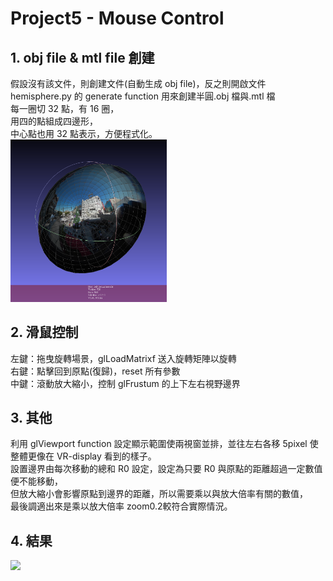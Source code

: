# Project5 - Mouse Control

## 1. obj file & mtl file 創建
假設沒有該文件，則創建文件(自動生成 obj file)，反之則開啟文件<br>
hemisphere.py 的 generate function 用來創建半圓.obj 檔與.mtl 檔<br>
每一圈切 32 點，有 16 圈，<br>
用四的點組成四邊形，<br>
中心點也用 32 點表示，方便程式化。<br>
<img src="image/img1.png" width=250><br>
## 2. 滑鼠控制
左鍵：拖曳旋轉場景，glLoadMatrixf 送入旋轉矩陣以旋轉<br>
右鍵：點擊回到原點(復歸)，reset 所有參數<br>
中鍵：滾動放大縮小，控制 glFrustum 的上下左右視野邊界<br>
## 3. 其他
利用 glViewport function 設定顯示範圍使兩視窗並排，並往左右各移 5pixel 使整體更像在 VR-display 看到的樣子。<br>
設置邊界由每次移動的總和 R0 設定，設定為只要 R0 與原點的距離超過一定數值便不能移動，<br>
但放大縮小會影響原點到邊界的距離，所以需要乘以與放大倍率有關的數值，<br>
最後調適出來是乘以放大倍率 zoom0.2較符合實際情況。<br>
## 4. 結果
<img src="image/vr.gif" width=600><br>
